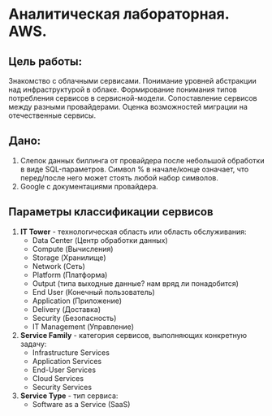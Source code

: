 # Аналитическая лабораторная. AWS.
## Цель работы: 
Знакомство с облачными сервисами. Понимание уровней абстракции над инфраструктурой в облаке. Формирование понимания типов потребления сервисов в сервисной-модели. Сопоставление сервисов между разными провайдерами. Оценка возможностей миграции на отечественные сервисы.

## Дано:
1. Слепок данных биллинга от провайдера после небольшой обработки в виде SQL-параметров. Символ % в начале/конце означает, что перед/после него может стоять любой набор символов.
2. Google с документациями провайдера.

## Параметры классификации сервисов
1. **IT Tower** - технологическая область или область обслуживания:
    - Data Center (Центр обработки данных)
    - Compute (Вычисления)
    - Storage (Хранилище)
    - Network (Сеть)
    - Platform (Платформа)
    - Output (типа выходные данные? нам вряд ли понадобится)
    - End User (Конечный пользователь)
    - Application (Приложение)
    - Delivery (Доставка)
    - Security (Безопасность)
    - IT Management (Управление)
2. **Service Family** - категория сервисов, выполняющих конкретную задачу:
    - Infrastructure Services
    - Application Services
    - End-User Services
    - Cloud Services
    - Security Services
3. **Service Type** - тип сервиса:
    - Software as a Service (SaaS)
